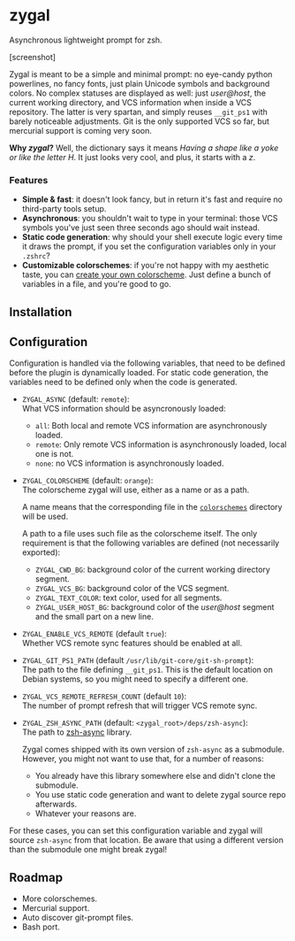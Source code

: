 # zygal

Asynchronous lightweight prompt for zsh.

[screenshot]

Zygal is meant to be a simple and minimal prompt: no eye-candy python
powerlines, no fancy fonts, just plain Unicode symbols and background colors.
No complex statuses are displayed as well: just *user@host*, the current
working directory, and VCS information when inside a VCS repository. The latter
is very spartan, and simply reuses `__git_ps1` with barely noticeable
adjustments. Git is the only supported VCS so far, but mercurial support is
coming very soon.

**Why *zygal*?** Well, the dictionary says it means *Having a shape like a
yoke or like the letter H*. It just looks very cool, and plus, it starts
with a *z*.

### Features
- **Simple & fast**: it doesn't look fancy, but in return it's fast and
    require no third-party tools setup.
- **Asynchronous**: you shouldn't wait to type in your terminal: those VCS
    symbols you've just seen three seconds ago should wait instead.
- **Static code generation**: why should your shell execute logic every time
    it draws the prompt, if you set the configuration variables only in
    your `.zshrc`?
- **Customizable colorschemes**: if you're not happy with my aesthetic taste,
    you can [create your own colorscheme](#colorschemes). Just define a bunch
    of variables in a file, and you're good to go.

## Installation

## Configuration

Configuration is handled via the following variables, that need to be defined
before the plugin is dynamically loaded. For static code generation, the
variables need to be defined only when the code is generated.

- `ZYGAL_ASYNC` (default: `remote`):  
    What VCS information should be asyncronously loaded:
    - `all`: Both local and remote VCS information are asynchronously loaded.
    - `remote`: Only remote VCS information is asynchronously loaded, local
        one is not.
    - `none`: no VCS information is asynchronously loaded.


- <span id="colorschemes">`ZYGAL_COLORSCHEME` (default: `orange`)</span>:  
    The colorscheme zygal will use, either as a name or as a path.  

    A name means that the corresponding file in the
    [`colorschemes`](colorschemes) directory will be used.  

    A path to a file uses such file as the colorscheme itself. The only
    requirement is that the following variables are defined (not necessarily
    exported):
    - `ZYGAL_CWD_BG`: background color of the current working directory
        segment.
    - `ZYGAL_VCS_BG`: background color of the VCS segment.
    - `ZYGAL_TEXT_COLOR`: text color, used for all segments.
    - `ZYGAL_USER_HOST_BG`: background color of the *user@host* segment and the
        small part on a new line.


- `ZYGAL_ENABLE_VCS_REMOTE` (default `true`):  
    Whether VCS remote sync features should be enabled at all.


- `ZYGAL_GIT_PS1_PATH` (default `/usr/lib/git-core/git-sh-prompt`):  
    The path to the file defining `__git_ps1`. This is the default location
    on Debian systems, so you might need to specify a different one.


- `ZYGAL_VCS_REMOTE_REFRESH_COUNT` (default `10`):  
    The number of prompt refresh that will trigger VCS remote sync.


- `ZYGAL_ZSH_ASYNC_PATH` (default: `<zygal_root>/deps/zsh-async`):  
    The path to [zsh-async](https://github.com/mafredri/zsh-async) library.

    Zygal comes shipped with its own version of `zsh-async` as a submodule.
    However, you might not want to use that, for a number of reasons:
    - You already have this library somewhere else and didn't clone the
        submodule.
    - You use static code generation and want to delete zygal source repo
        afterwards.
    - Whatever your reasons are.
    </ul>

    For these cases, you can set this configuration variable and zygal will
    source `zsh-async` from that location. Be aware that using a different
    version than the submodule one might break zygal!


## Roadmap
- More colorschemes.
- Mercurial support.
- Auto discover git-prompt files.
- Bash port.
